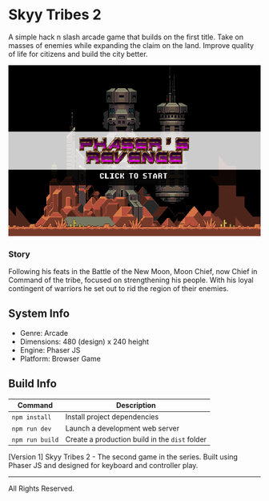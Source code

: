 # Skyy Tribes 2

A simple hack n slash arcade game that builds on the first title. Take on masses of enemies while expanding the claim on the land. Improve quality of life for citizens and build the city better.

![screenshot](screenshot.png)

### Story
Following his feats in the Battle of the New Moon, Moon Chief, now Chief in Command of the tribe, focused on strengthening his people.
With his loyal contingent of warriors he set out to rid the region of their enemies.

## System Info
- Genre: Arcade
- Dimensions: 480 (design) x 240 height
- Engine: Phaser JS
- Platform: Browser Game
## Build Info
| Command | Description |
|---------|-------------|
| `npm install` | Install project dependencies |
| `npm run dev` | Launch a development web server |
| `npm run build` | Create a production build in the `dist` folder |

[Version 1] Skyy Tribes 2 - The second game in the series.
Built using Phaser JS and designed for keyboard and controller play.
<hr />
All Rights Reserved.